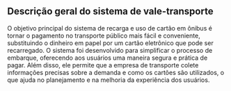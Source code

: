 ## Descrição geral do sistema de vale-transporte

O objetivo principal do sistema de recarga e uso de cartão em ônibus é tornar o pagamento no transporte público mais fácil e conveniente, substituindo o dinheiro em papel por um cartão eletrônico que pode ser recarregado. O sistema foi desenvolvido para simplificar o processo de embarque, oferecendo aos usuários uma maneira segura e prática de pagar. Além disso, ele permite que a empresa de transporte colete informações precisas sobre a demanda e como os cartões são utilizados, o que ajuda no planejamento e na melhoria da experiência dos usuários.